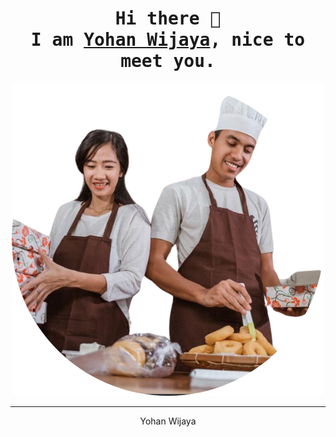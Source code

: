 <div align="center"  />

# <samp>Hi there 👋 <br> I am <a href="">Yohan Wijaya</a>, nice to meet you.</samp>

![Alt text](Desain.png)
<hr>

Yohan Wijaya

<!-- - 🔭 I’m currently working on
- 🌱 I’m currently learning
- 👯 I’m looking to collaborate on
- 🤔 I’m looking for help with
- 💬 Ask me about
- 📫 How to reach me:
- 😄 Pronouns:
- ⚡ Fun fact: -->
